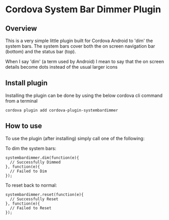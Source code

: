 # Cordova System Bar Dimmer Plugin


## Overview
This is a very simple little plugin built for Cordova Android to 'dim' the system bars.
The system bars cover both the on screen navigation bar (bottom) and the status bar (top).

When I say 'dim' (a term used by Android) I mean to say that the on screen details become dots instead of the usual larger icons


## Install plugin
Installing the plugin can be done by using the below cordova cli command from a terminal
```
cordova plugin add cordova-plugin-systembardimmer
```


## How to use
To use the plugin (after installing) simply call one of the following:

To dim the system bars:
```
systembardimmer.dim(function(e){
  // Successfully Dimmed
}, function(e){
  // Failed to Dim
});
```

To reset back to normal:
```
systembardimmer.reset(function(e){
  // Successfully Reset
}, function(e){
  // Failed to Reset
});
```
